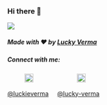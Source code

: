 ### Hi there 👋

<img src = "https://media.giphy.com/media/ToMjGpMmVLMg9s7efgA/giphy.gif">


##### Made with ❤️ by [Lucky Verma](https://github.com/thinkersloo)

##### Connect with me: 

&nbsp;&nbsp;&nbsp; &nbsp;&nbsp;&nbsp;&nbsp;&nbsp;
<a href="https://twitter.com/luckieverma"><img src="https://img.icons8.com/android/24/000000/twitter.png" height="20px" width="20px"/></a>
&nbsp;&nbsp;&nbsp; &nbsp;&nbsp;&nbsp; &nbsp;&nbsp;&nbsp; &nbsp;&nbsp;&nbsp; &nbsp;&nbsp;&nbsp; &nbsp;&nbsp;&nbsp;
<a href="https://www.linkedin.com/in/lucky-verma/"><img src="https://img.icons8.com/android/24/000000/linkedin.png" height="20px" width="20px"/></a>

[@luckieverma](https://twitter.com/luckieverma) &nbsp;&nbsp;&nbsp;
[@lucky-verma](https://www.linkedin.com/in/lucky-verma/)
